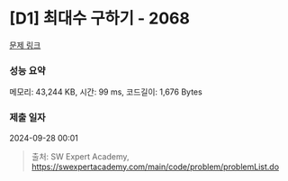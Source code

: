 # [D1] 최대수 구하기 - 2068 

[문제 링크](https://swexpertacademy.com/main/code/problem/problemDetail.do?contestProbId=AV5QQhbqA4QDFAUq) 

### 성능 요약

메모리: 43,244 KB, 시간: 99 ms, 코드길이: 1,676 Bytes

### 제출 일자

2024-09-28 00:01



> 출처: SW Expert Academy, https://swexpertacademy.com/main/code/problem/problemList.do